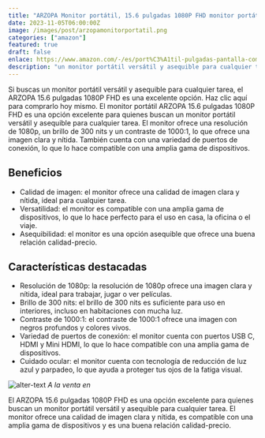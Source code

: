 ```yaml
---
title: "ARZOPA Monitor portátil, 15.6 pulgadas 1080P FHD monitor portátil USB C HDMI pantalla de computadora HDR cuidado ocular pantalla externa con cubierta inteligente para PC, Mac, teléfono, Xbox Switch PS5-S1 mesa"
date: 2023-11-05T06:00:00Z
image: /images/post/arzopamonitorportatil.png
categories: ["amazon"]
featured: true
draft: false
enlace: https://www.amazon.com/-/es/port%C3%A1til-pulgadas-pantalla-computadora-inteligente/dp/B093GCL18V/ref=sr_1_3?refinements=p_n_deal_type%3A23566064011&rnid=23566063011&s=computers-intl-ship&sr=1-3&th=1
description: "un monitor portátil versátil y asequible para cualquier tarea"
---
```


Si buscas un monitor portátil versátil y asequible para cualquier tarea, el ARZOPA 15.6 pulgadas 1080P FHD es una excelente opción. Haz clic aquí para comprarlo hoy mismo.
El monitor portátil ARZOPA 15.6 pulgadas 1080P FHD es una opción excelente para quienes buscan un monitor portátil versátil y asequible para cualquier tarea. El monitor ofrece una resolución de 1080p, un brillo de 300 nits y un contraste de 1000:1, lo que ofrece una imagen clara y nítida. También cuenta con una variedad de puertos de conexión, lo que lo hace compatible con una amplia gama de dispositivos.

## Beneficios

- Calidad de imagen: el monitor ofrece una calidad de imagen clara y nítida, ideal para cualquier tarea.
- Versatilidad: el monitor es compatible con una amplia gama de dispositivos, lo que lo hace perfecto para el uso en casa, la oficina o el viaje.
- Asequibilidad: el monitor es una opción asequible que ofrece una buena relación calidad-precio.

## Características destacadas

- Resolución de 1080p: la resolución de 1080p ofrece una imagen clara y nítida, ideal para trabajar, jugar o ver películas.
- Brillo de 300 nits: el brillo de 300 nits es suficiente para uso en interiores, incluso en habitaciones con mucha luz.
- Contraste de 1000:1: el contraste de 1000:1 ofrece una imagen con negros profundos y colores vivos.
- Variedad de puertos de conexión: el monitor cuenta con puertos USB C, HDMI y Mini HDMI, lo que lo hace compatible con una amplia gama de dispositivos.
- Cuidado ocular: el monitor cuenta con tecnología de reducción de luz azul y parpadeo, lo que ayuda a proteger tus ojos de la fatiga visual.

![alter-text](/images/post/amazon.png)
*A la venta en*


El ARZOPA 15.6 pulgadas 1080P FHD es una opción excelente para quienes buscan un monitor portátil versátil y asequible para cualquier tarea. El monitor ofrece una calidad de imagen clara y nítida, es compatible con una amplia gama de dispositivos y es una buena relación calidad-precio.
